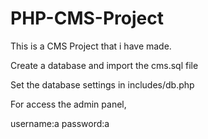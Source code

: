 # PHP-CMS-Project
This is a CMS Project that i have made.

Create a database and import the cms.sql file

Set the database settings in includes/db.php

For access the admin panel,

username:a
password:a
